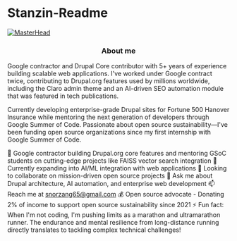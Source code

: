 # Stanzin-Readme

[![MasterHead](https://developers.giphy.com/branch/master/static/api-512d36c09662682717108a38bbb5c57d.gif)](https://rishavchanda.io)

<h3 align="center">About me</h3>

Google contractor and Drupal Core contributor with 5+ years of experience building scalable web applications. I've worked under Google contract twice, contributing to Drupal.org features used by millions worldwide, including the Claro admin theme and an AI-driven SEO automation module that was featured in tech publications.

Currently developing enterprise-grade Drupal sites for Fortune 500 Hanover Insurance while mentoring the next generation of developers through Google Summer of Code. Passionate about open source sustainability—I've been funding open source organizations since my first internship with Google Summer of Code.

🔭 Google contractor building Drupal.org core features and mentoring GSoC students on cutting-edge projects like FAISS vector search integration
🌱 Currently expanding into AI/ML integration with web applications
👯 Looking to collaborate on mission-driven open source projects
💬 Ask me about Drupal architecture, AI automation, and enterprise web development
📫 Reach me at snorzang65@gmail.com
💰 Open source advocate - Donating 2% of income to support open source sustainability since 2021
⚡ Fun fact: When I'm not coding, I'm pushing limits as a marathon and ultramarathon runner. The endurance and mental resilience from long-distance running directly translates to tackling complex technical challenges!
